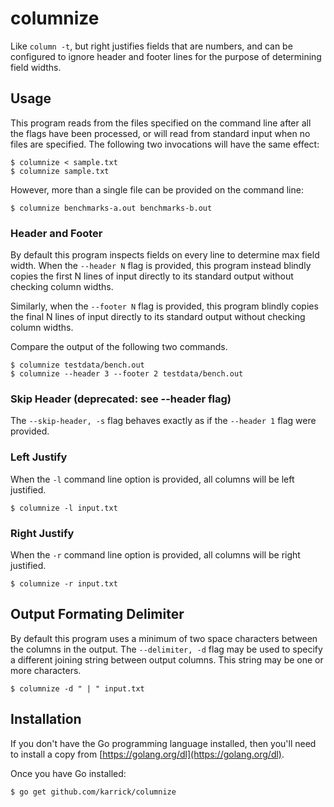 # columnize

Like `column -t`, but right justifies fields that are numbers, and can
be configured to ignore header and footer lines for the purpose of
determining field widths.

## Usage

This program reads from the files specified on the command line after
all the flags have been processed, or will read from standard input
when no files are specified. The following two invocations will have
the same effect:

    $ columnize < sample.txt
    $ columnize sample.txt

However, more than a single file can be provided on the command line:

    $ columnize benchmarks-a.out benchmarks-b.out

### Header and Footer

By default this program inspects fields on every line to determine max
field width. When the `--header N` flag is provided, this program
instead blindly copies the first N lines of input directly to its
standard output without checking column widths.

Similarly, when the `--footer N` flag is provided, this program
blindly copies the final N lines of input directly to its standard
output without checking column widths.

Compare the output of the following two commands.

    $ columnize testdata/bench.out
    $ columnize --header 3 --footer 2 testdata/bench.out

### Skip Header (deprecated: see --header flag)

The `--skip-header, -s` flag behaves exactly as if the `--header 1`
flag were provided.

### Left Justify

When the `-l` command line option is provided, all columns will be
left justified.

    $ columnize -l input.txt

### Right Justify

When the `-r` command line option is provided, all columns will be
right justified.

    $ columnize -r input.txt

## Output Formating Delimiter

By default this program uses a minimum of two space characters between
the columns in the output. The `--delimiter, -d` flag may be used to
specify a different joining string between output columns. This string
may be one or more characters.

    $ columnize -d " | " input.txt

## Installation

If you don't have the Go programming language installed, then you'll
need to install a copy from
[https://golang.org/dl](https://golang.org/dl).

Once you have Go installed:

    $ go get github.com/karrick/columnize
